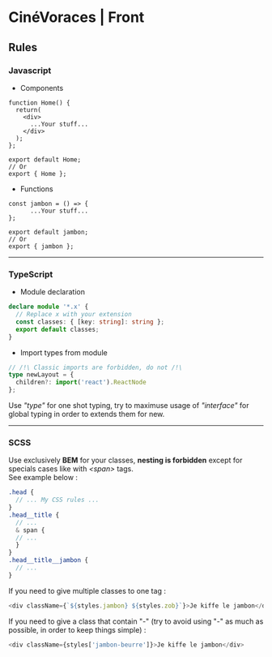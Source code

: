 # CinéVoraces | Front

## Rules

### Javascript
- Components
```tsx
function Home() {
  return(
    <div>
      ...Your stuff...
    </div>
  );
};

export default Home;
// Or
export { Home };
```

- Functions
```tsx
const jambon = () => {
      ...Your stuff...
};

export default jambon;
// Or
export { jambon };
```
---
### TypeScript
- Module declaration
```typescript
declare module '*.x' {
  // Replace x with your extension
  const classes: { [key: string]: string };
  export default classes;
}
```
- Import types from module
```typescript
// /!\ Classic imports are forbidden, do not /!\
type newLayout = {
  children?: import('react').ReactNode
};
```
Use *"type"* for one shot typing, try to maximuse usage of *"interface"* for global typing in order to extends them for new.

---
### SCSS
Use exclusively **BEM** for your classes, **nesting is forbidden** except for specials cases like with *<span\>* tags.  
See example below :
```scss
.head {
  // ... My CSS rules ...
}
.head__title {
  // ...
  & span {
  // ...
  }
}
.head__title__jambon {
  // ...
}
```
If you need to give multiple classes to one tag :
```javascript
<div className={`${styles.jambon} ${styles.zob}`}>Je kiffe le jambon</div>
```
If you need to give a class that contain "-" (try to avoid using "-" as much as possible, in order to keep things simple) :
```javascript
<div className={styles['jambon-beurre']}>Je kiffe le jambon</div>
```
